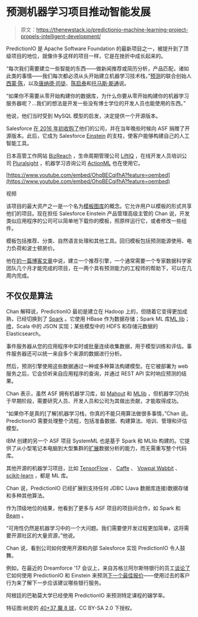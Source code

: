 # 预测机器学习项目推动智能发展

> 原文：<https://thenewstack.io/predictionio-machine-learning-project-propels-intelligent-development/>

PredictionIO 是 Apache Software Foundation 的最新项目之一，被提升到了顶级项目的地位，就像许多这样的项目一样，它是在挫折中成长起来的。

“每次我们需要建立一些智能的东西——做新闻推荐或简历分析，产品匹配，诸如此类的事情——我们每次都必须从头开始建立机器学习技术栈，”[预测](https://predictionio.apache.org/)的联合创始人[西蒙·陈](https://twitter.com/simonchannet)，以及[唐纳德·司徒](https://twitter.com/kpszeto?lang=en)、[陈启泰](https://twitter.com/ckhkenneth)和[托马斯·斯通](https://www.linkedin.com/in/thomasrorystone/)说。

“如果你不需要从零开始构建你的数据库，为什么你要从零开始构建你的机器学习服务器呢？…我们的想法是开发一些没有博士学位的开发人员也能使用的东西。”

他说，他们当时受到 MySQL 模型的启发，决定提供一个开源版本。

Salesforce [在 2016 年初收购了](https://techcrunch.com/2016/02/19/salesforce-acquires-predictionio-to-build-up-its-machine-learning-muscle/)他们的公司，并在当年晚些时候向 ASF 捐赠了开源版本。此后，它成为 Salesforce [Einstein](https://thenewstack.io/salesforce-mixes-automated-ai-custom-data-models-einstein/) 的支柱，使客户能够构建自己的人工智能工具。

日本高管工作网站 [BizReach](https://www.linkedin.com/company/bizreach/) ，生命周期管理公司 [LiftIQ](http://www.slb.com/services/production/artificial_lift/advanced_lifting/lift-iq.aspx) ，在线开发人员培训公司 [Pluralsight](https://www.pluralsight.com/) ，机器学习咨询公司 [ActionML](http://actionml.com/) 也在使用它。

[https://www.youtube.com/embed/OhqBECqifhA?feature=oembed](https://www.youtube.com/embed/OhqBECqifhA?feature=oembed)

视频

该项目的最大资产之一是一个名为[模板图库](https://predictionio.apache.org/gallery/template-gallery/)的概念。它允许用户以模板的形式共享他们的项目。现在担任 Salesforce Einstein 产品管理高级主管的 Chan 说，开发类似应用程序的公司可以简单地下载你的模板，照原样运行它，或者修改一些组件。

模板包括推荐、分类、自然语言处理和其他工具。回归模板包括预测能源使用、电力负荷和波士顿房价。

他在[的一篇博客文章](https://www.salesforce.com/blog/2017/10/apache-predictionio-graduates-top-level-project.html)中说，建立一个推荐引擎，一个通常需要一个专家数据科学家团队几个月才能完成的项目，在一两个具有预测能力的工程师的帮助下，可以在几周内完成。

## 不仅仅是算法

Chan 解释说，PredictionIO 最初是建立在 Hadoop 上的，但随着它变得更加成熟，已经切换到了 [Spark](https://spark.apache.org/) 。它使用 HBase 作为数据存储；Spark ML 库[ML lib](https://spark.apache.org/mllib/)；[喷](https://github.com/spray)，Scala 中的 JSON 实现；某些模型中的 HDFS 和存储元数据的 Elasticsearch。

事件服务器从您的应用程序中实时或批量连续收集数据，用于模型训练和评估。事件服务器还可以统一来自多个来源的数据进行分析。

然后，预测引擎使用这些数据通过一种或多种算法构建模型。在它被部署为 web 服务之后，它会侦听来自应用程序的查询，并通过 REST API 实时响应预测的结果。

Chan 表示，虽然 ASF 拥有机器学习库，如 [Mahout](https://en.wikipedia.org/wiki/Apache_Mahout) 和 [MLlib](https://spark.apache.org/mllib/) ，但机器学习仍处于早期阶段，需要研究人员、开发人员和公司为其做出贡献，才能取得成功。

“如果你不是真的[了解]机器学习栈，你真的不能只用算法做很多事情，”Chan 说。PredictionIO 需要处理整个流程，包括准备数据、构建算法、培训、管理和评估模型。

IBM 创建的另一个 ASF 项目 SystemML 也是基于 Spark 和 MLlib 构建的。它提供了从小型笔记本电脑到大型集群的[扩展](https://thenewstack.io/systemml-becomes-top-level-project-apache-software-foundation/)数据分析的能力，而无需重写整个代码库。

其他开源的机器学习项目，比如 [TensorFlow](https://www.tensorflow.org/) 、 [Caffe](http://caffe.berkeleyvision.org/) 、 [Vowpal Wabbit](https://github.com/JohnLangford/vowpal_wabbit/wiki) 、 [scikit-learn](http://scikit-learn.org/stable/) ，都是 ML 库。

Chan 说，PredictionIO 已经扩展到支持任何 JDBC (Java 数据库连接)数据存储和多种其他算法。

作为顶级地位的结果，他看到了更多与 ASF 项目的项目间合作，如 Spark 和 [Beam](https://beam.apache.org/) 。

“可用性仍然是机器学习中的一个大问题。我们需要使开发过程更加简单，这将需要开源社区的大量资源，”他说。

Chan 说，看到公司如何使用开源和内部 Salesforce 实现 PredictionIO 令人鼓舞。

例如，在最近的 Dreamforce '17 会议上，来自苏格兰阿尔斯特银行的员工[谈论了](https://success.salesforce.com/sessions?eventId=a1Q3A00000stRRuUAM#/session/a2q3A000001yt0dQAA)它如何使用 PredictionIO 和 Einstein 来预测[下一个最佳报价](https://www.irishtimes.com/business/financial-services/ulster-bank-turns-to-ai-to-understand-customers-better-1.3260966)——使用过去的客户行为来了解下一步应该建议哪些银行服务。

阿根廷的巴勒莫大学已经使用 PredictionIO 来预测特定课程的辍学率。

特征图:树皮的 [40+37 魔 8 球](https://www.flickr.com/photos/barkbud/4165385634/in/photolist-7m5G2G-3L2cDX-9bk8tQ-beyUee-34Ydj3-5kHT4P-f9o9TQ-5X4jXi-ck983w-6Ano5Y-ck98oC-2ubWp-4EoDaX-4KcNEB-ck97RL-bZQnHs-vtdAr-kHLeh-ck98wA-UXYS44-dzzqP7-CcacD-eL1dNo-5EhVBP-7ss3CH-fTNgVn-4GqdtE-)，CC BY-SA 2.0 下授权。

<svg xmlns:xlink="http://www.w3.org/1999/xlink" viewBox="0 0 68 31" version="1.1"><title>Group</title> <desc>Created with Sketch.</desc></svg>